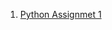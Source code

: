 1. [Python Assignmet 1](https://github.com/YOHIGH/Assignment/blob/main/Python/Python%20Assignment%201.ipynb)
